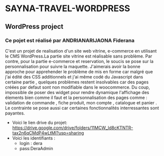 # SAYNA-TRAVEL-WORDPRESS
## WordPress project

### Ce pojet est réalisé par ANDRIANARIJAONA Fiderana

C'est un projet de realisation d'un site web vitrine,
e-commerce en utilisant le CMS WordPress.La partie site vitrine est réalisable sans problème. Par contre, 
pour la partie e-commerce et reservation, le soucis se pose sur la personnalisation pour suivre la maquette.
J'aimerais avoir la bonne approche pour apprehender le problème de mis en forme car malgré que j'ai édité des CSS 
additionnels et j'ai même codé du Javascript dans certaine partie , quelques problèmes restent insolvables car 
des pages créées par defaut sont non modifiable dans le woocommerce. Du coup, impossible de poser des widget 
pour rendre dynamique l'affichage des élements bien comme il faut et la personnalisation des pages comme : validation de commande , fiche produit, mon compte , catalogue et panier . Le contrainte se pose aussi car certaines fonctionnalités interressantes 
sont payantes.

- Voici le lien drive du projet: https://drive.google.com/drive/folders/11MCW_ld8cKTNTR-tax2n6qCMdP4wLtMI?usp=sharing
- Voici les identifiants :
    - login : dera	
    - pass:DeraAdmin
